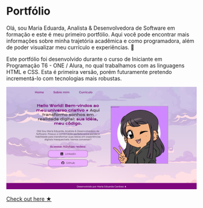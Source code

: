 # Portfólio
Olá, sou Maria Eduarda, Analista & Desenvolvedora de Software em formação e este é meu primeiro portfólio. Aqui você pode encontrar mais informações sobre minha trajetória acadêmica e como programadora, além de poder visualizar meu currículo e experiências. 💜

Este portfólio foi desenvolvido durante o curso de Iniciante em Programação T6 - ONE / Alura, no qual trabalhamos com as linguagens HTML e CSS. Esta é primeira versão, porém futuramente pretendo incrementá-lo com tecnologias mais robustas.

<img src="/assets/images/preview.png">

[Check out here ★]((https://mari4souza-portfolio.vercel.app/)https://mari4souza-portfolio.vercel.app/)

